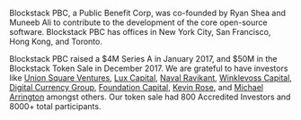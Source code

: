 Blockstack PBC, a Public Benefit Corp, was co-founded by Ryan Shea and Muneeb Ali to contribute to the development of the core open-source software. Blockstack PBC has offices in New York City, San Francisco, Hong Kong, and Toronto.

Blockstack PBC raised a $4M Series A in January 2017, and $50M in the Blockstack Token Sale in December 2017. We are grateful to have investors like [Union Square Ventures](https://www.usv.com/), [Lux Capital](https://www.luxcapital.com/), [Naval Ravikant](https://angel.co/naval), [Winklevoss Capital](https://winklevosscapital.com/), [Digital Currency Group](https://dcg.co/), [Foundation Capital](https://foundationcapital.com/), [Kevin Rose](https://www.kevinrose.com), and [Michael Arrington](http://arringtonxrpcapital.com/) amongst others. Our token sale had 800 Accredited Investors and 8000+ total participants.
